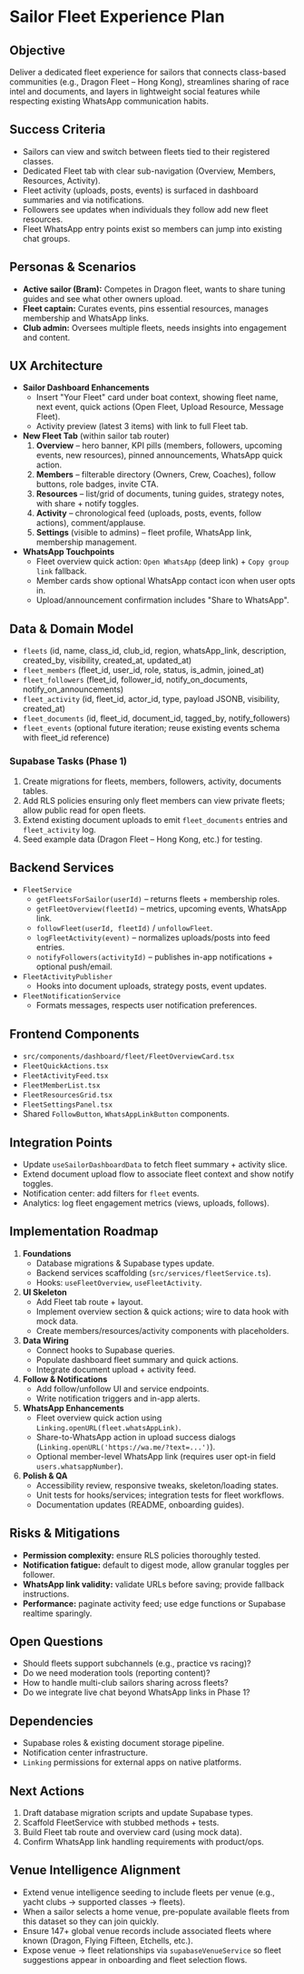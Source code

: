 # Sailor Fleet Experience Plan

## Objective
Deliver a dedicated fleet experience for sailors that connects class-based communities (e.g., Dragon Fleet – Hong Kong), streamlines sharing of race intel and documents, and layers in lightweight social features while respecting existing WhatsApp communication habits.

## Success Criteria
- Sailors can view and switch between fleets tied to their registered classes.
- Dedicated Fleet tab with clear sub-navigation (Overview, Members, Resources, Activity).
- Fleet activity (uploads, posts, events) is surfaced in dashboard summaries and via notifications.
- Followers see updates when individuals they follow add new fleet resources.
- Fleet WhatsApp entry points exist so members can jump into existing chat groups.

## Personas & Scenarios
- **Active sailor (Bram):** Competes in Dragon fleet, wants to share tuning guides and see what other owners upload.
- **Fleet captain:** Curates events, pins essential resources, manages membership and WhatsApp links.
- **Club admin:** Oversees multiple fleets, needs insights into engagement and content.

## UX Architecture
- **Sailor Dashboard Enhancements**
  - Insert "Your Fleet" card under boat context, showing fleet name, next event, quick actions (Open Fleet, Upload Resource, Message Fleet).
  - Activity preview (latest 3 items) with link to full Fleet tab.
- **New Fleet Tab** (within sailor tab router)
  1. **Overview** – hero banner, KPI pills (members, followers, upcoming events, new resources), pinned announcements, WhatsApp quick action.
  2. **Members** – filterable directory (Owners, Crew, Coaches), follow buttons, role badges, invite CTA.
  3. **Resources** – list/grid of documents, tuning guides, strategy notes, with share + notify toggles.
  4. **Activity** – chronological feed (uploads, posts, events, follow actions), comment/applause.
  5. **Settings** (visible to admins) – fleet profile, WhatsApp link, membership management.
- **WhatsApp Touchpoints**
  - Fleet overview quick action: `Open WhatsApp` (deep link) + `Copy group link` fallback.
  - Member cards show optional WhatsApp contact icon when user opts in.
  - Upload/announcement confirmation includes "Share to WhatsApp".

## Data & Domain Model
- `fleets` (id, name, class_id, club_id, region, whatsApp_link, description, created_by, visibility, created_at, updated_at)
- `fleet_members` (fleet_id, user_id, role, status, is_admin, joined_at)
- `fleet_followers` (fleet_id, follower_id, notify_on_documents, notify_on_announcements)
- `fleet_activity` (id, fleet_id, actor_id, type, payload JSONB, visibility, created_at)
- `fleet_documents` (id, fleet_id, document_id, tagged_by, notify_followers)
- `fleet_events` (optional future iteration; reuse existing events schema with fleet_id reference)

### Supabase Tasks (Phase 1)
1. Create migrations for fleets, members, followers, activity, documents tables.
2. Add RLS policies ensuring only fleet members can view private fleets; allow public read for open fleets.
3. Extend existing document uploads to emit `fleet_documents` entries and `fleet_activity` log.
4. Seed example data (Dragon Fleet – Hong Kong, etc.) for testing.

## Backend Services
- `FleetService`
  - `getFleetsForSailor(userId)` – returns fleets + membership roles.
  - `getFleetOverview(fleetId)` – metrics, upcoming events, WhatsApp link.
  - `followFleet(userId, fleetId)` / `unfollowFleet`.
  - `logFleetActivity(event)` – normalizes uploads/posts into feed entries.
  - `notifyFollowers(activityId)` – publishes in-app notifications + optional push/email.
- `FleetActivityPublisher`
  - Hooks into document uploads, strategy posts, event updates.
- `FleetNotificationService`
  - Formats messages, respects user notification preferences.

## Frontend Components
- `src/components/dashboard/fleet/FleetOverviewCard.tsx`
- `FleetQuickActions.tsx`
- `FleetActivityFeed.tsx`
- `FleetMemberList.tsx`
- `FleetResourcesGrid.tsx`
- `FleetSettingsPanel.tsx`
- Shared `FollowButton`, `WhatsAppLinkButton` components.

## Integration Points
- Update `useSailorDashboardData` to fetch fleet summary + activity slice.
- Extend document upload flow to associate fleet context and show notify toggles.
- Notification center: add filters for `fleet` events.
- Analytics: log fleet engagement metrics (views, uploads, follows).

## Implementation Roadmap
1. **Foundations**
   - Database migrations & Supabase types update.
   - Backend services scaffolding (`src/services/fleetService.ts`).
   - Hooks: `useFleetOverview`, `useFleetActivity`.
2. **UI Skeleton**
   - Add Fleet tab route + layout.
   - Implement overview section & quick actions; wire to data hook with mock data.
   - Create members/resources/activity components with placeholders.
3. **Data Wiring**
   - Connect hooks to Supabase queries.
   - Populate dashboard fleet summary and quick actions.
   - Integrate document upload + activity feed.
4. **Follow & Notifications**
   - Add follow/unfollow UI and service endpoints.
   - Write notification triggers and in-app alerts.
5. **WhatsApp Enhancements**
   - Fleet overview quick action using `Linking.openURL(fleet.whatsAppLink)`.
   - Share-to-WhatsApp action in upload success dialogs (`Linking.openURL('https://wa.me/?text=...')`).
   - Optional member-level WhatsApp link (requires user opt-in field `users.whatsappNumber`).
6. **Polish & QA**
   - Accessibility review, responsive tweaks, skeleton/loading states.
   - Unit tests for hooks/services; integration tests for fleet workflows.
   - Documentation updates (README, onboarding guides).

## Risks & Mitigations
- **Permission complexity:** ensure RLS policies thoroughly tested.
- **Notification fatigue:** default to digest mode, allow granular toggles per follower.
- **WhatsApp link validity:** validate URLs before saving; provide fallback instructions.
- **Performance:** paginate activity feed; use edge functions or Supabase realtime sparingly.

## Open Questions
- Should fleets support subchannels (e.g., practice vs racing)?
- Do we need moderation tools (reporting content)?
- How to handle multi-club sailors sharing across fleets?
- Do we integrate live chat beyond WhatsApp links in Phase 1?

## Dependencies
- Supabase roles & existing document storage pipeline.
- Notification center infrastructure.
- `Linking` permissions for external apps on native platforms.

## Next Actions
1. Draft database migration scripts and update Supabase types.
2. Scaffold FleetService with stubbed methods + tests.
3. Build Fleet tab route and overview card (using mock data).
4. Confirm WhatsApp link handling requirements with product/ops.

## Venue Intelligence Alignment
- Extend venue intelligence seeding to include fleets per venue (e.g., yacht clubs → supported classes → fleets).
- When a sailor selects a home venue, pre-populate available fleets from this dataset so they can join quickly.
- Ensure 147+ global venue records include associated fleets where known (Dragon, Flying Fifteen, Etchells, etc.).
- Expose venue → fleet relationships via `supabaseVenueService` so fleet suggestions appear in onboarding and fleet selection flows.
